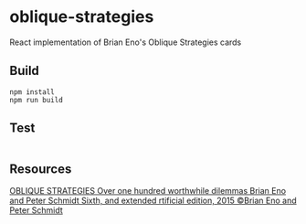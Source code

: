 # oblique-strategies
React implementation of Brian Eno's Oblique Strategies cards

## Build
```
npm install
npm run build
```
## Test
```
```
## Resources
[OBLIQUE STRATEGIES
Over one hundred worthwhile dilemmas
Brian Eno and Peter Schmidt
Sixth, and extended rtificial edition, 2015
©Brian Eno and Peter Schmidt](http://upload.ps0ke.de/misc/cards.pdf)
